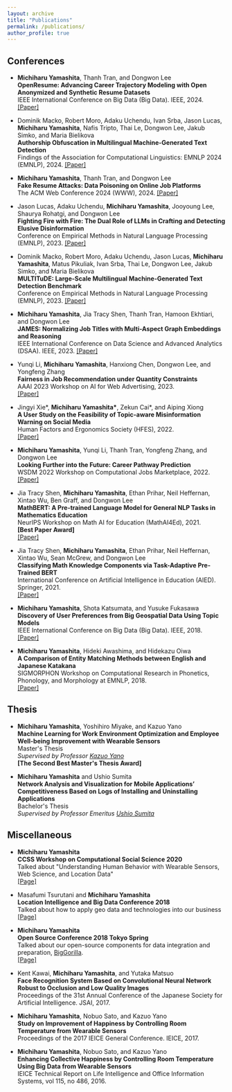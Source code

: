 ```yaml
---
layout: archive
title: "Publications"
permalink: /publications/
author_profile: true
---
```


## Conferences
- __Michiharu Yamashita__, Thanh Tran, and Dongwon Lee  
**OpenResume: Advancing Career Trajectory Modeling with Open Anonymized and Synthetic Resume Datasets**  
IEEE International Conference on Big Data (Big Data). IEEE, 2024.  
[\[Paper\]](https://pike.psu.edu/publications/bigdata24-resume.pdf)

- Dominik Macko, Robert Moro, Adaku Uchendu, Ivan Srba, Jason Lucas, __Michiharu Yamashita__, Nafis Tripto, Thai Le, Dongwon Lee, Jakub Simko, and Maria Bielikova  
**Authorship Obfuscation in Multilingual Machine-Generated Text Detection**  
Findings of the Association for Computational Linguistics: EMNLP 2024 (EMNLP), 2024.
[\[Paper\]](https://arxiv.org/abs/2401.07867)

- __Michiharu Yamashita__, Thanh Tran, and Dongwon Lee  
**Fake Resume Attacks: Data Poisoning on Online Job Platforms**  
The ACM Web Conference 2024 (WWW), 2024.
[\[Paper\]](https://pike.psu.edu/publications/www24.pdf)

- Jason Lucas, Adaku Uchendu, __Michiharu Yamashita__, Jooyoung Lee, Shaurya Rohatgi, and Dongwon Lee  
**Fighting Fire with Fire: The Dual Role of LLMs in Crafting and Detecting Elusive Disinformation**  
Conference on Empirical Methods in Natural Language Processing (EMNLP), 2023.
[\[Paper\]](https://pike.psu.edu/publications/emnlp23-f3.pdf)

- Dominik Macko, Robert Moro, Adaku Uchendu, Jason Lucas, __Michiharu Yamashita__, Matus Pikuliak, Ivan Srba, Thai Le, Dongwon Lee, Jakub Simko, and Maria Bielikova  
**MULTITuDE: Large-Scale Multilingual Machine-Generated Text Detection Benchmark**  
Conference on Empirical Methods in Natural Language Processing (EMNLP), 2023.
[\[Paper\]](https://pike.psu.edu/publications/emnlp23-multitude.pdf)

- __Michiharu Yamashita__, Jia Tracy Shen, Thanh Tran, Hamoon Ekhtiari, and Dongwon Lee  
**JAMES: Normalizing Job Titles with Multi-Aspect Graph Embeddings and Reasoning**  
IEEE International Conference on Data Science and Advanced Analytics (DSAA). IEEE, 2023.
[\[Paper\]](https://ieeexplore.ieee.org/abstract/document/10302559)

- Yunqi Li, __Michiharu Yamashita__, Hanxiong Chen, Dongwon Lee, and Yongfeng Zhang  
**Fairness in Job Recommendation under Quantity Constraints**  
AAAI 2023 Workshop on AI for Web Advertising, 2023.  
[\[Paper\]](https://pike.psu.edu/publications/aaai23-fair.pdf)

- Jingyi Xie\*, __Michiharu Yamashita\*__, Zekun Cai\*, and Aiping Xiong  
**A User Study on the Feasibility of Topic-aware Misinformation Warning on Social Media**  
Human Factors and Ergonomics Society (HFES), 2022.  
[\[Paper\]](https://journals.sagepub.com/doi/abs/10.1177/1071181322661252)

- __Michiharu Yamashita__, Yunqi Li, Thanh Tran, Yongfeng Zhang, and Dongwon Lee  
**Looking Further into the Future: Career Pathway Prediction**  
WSDM 2022 Workshop on Computational Jobs Marketplace, 2022.  
[\[Paper\]](https://compjobs.github.io/assets/paper_8.pdf)

- Jia Tracy Shen, __Michiharu Yamashita__, Ethan Prihar, Neil Heffernan, Xintao Wu, Ben Graff, and Dongwon Lee  
**MathBERT: A Pre-trained Language Model for General NLP Tasks in Mathematics Education**  
NeurIPS Workshop on Math AI for Education (MathAI4Ed), 2021.  
__[Best Paper Award]__  
[\[Paper\]](https://pike.psu.edu/publications/mathai4ed21.pdf)

- Jia Tracy Shen, __Michiharu Yamashita__, Ethan Prihar, Neil Heffernan, Xintao Wu, Sean McGrew, and Dongwon Lee  
**Classifying Math Knowledge Components via Task-Adaptive Pre-Trained BERT**  
International Conference on Artificial Intelligence in Education (AIED). Springer, 2021.  
[\[Paper\]](https://pike.psu.edu/publications/aied21.pdf)

- __Michiharu Yamashita__, Shota Katsumata, and Yusuke Fukasawa  
**Discovery of User Preferences from Big Geospatial Data Using Topic Models**  
IEEE International Conference on Big Data (Big Data). IEEE, 2018.  
[\[Paper\]](https://ieeexplore.ieee.org/document/8622625)

- __Michiharu Yamashita__, Hideki Awashima, and Hidekazu Oiwa  
**A Comparison of Entity Matching Methods between English and Japanese Katakana**  
SIGMORPHON Workshop on Computational Research in Phonetics, Phonology, and Morphology at EMNLP, 2018.   
[\[Paper\]](https://www.aclweb.org/anthology/W18-5809)


## Thesis
- __Michiharu Yamashita__, Yoshihiro Miyake, and Kazuo Yano  
**Machine Learning for Work Environment Optimization and Employee Well-being Improvement with Wearable Sensors**  
Master's Thesis  
*Supervised by Professor [Kazuo Yano](https://scholar.google.co.jp/citations?hl=ja&user=tqMGsJwAAAAJ)*  
__[The Second Best Master's Thesis Award]__  

- __Michiharu Yamashita__ and Ushio Sumita  
**Network Analysis and Visualization for Mobile Applications’ Competitiveness Based on Logs of
Installing and Uninstalling Applications**  
Bachelor's Thesis  
*Supervised by Professor Emeritus [Ushio Sumita](https://researchmap.jp/read0078304/?lang=english)*


## Miscellaneous
- __Michiharu Yamashita__  
**CCSS Workshop on Computational Social Science 2020**  
Talked about "Understanding Human Behavior with Wearable Sensors, Web Science, and Location Data"  
[\[Page\]](https://www.rieb.kobe-u.ac.jp/en/seminar/seminar_all/2019/202001061030.html)

- Masafumi Tsurutani and __Michiharu Yamashita__  
**Location Intelligence and Big Data Conference 2018**  
Talked about how to apply geo data and technologies into our business  
[\[Page\]](https://www.blogwatcher.co.jp/new-s/20180914/)

- __Michiharu Yamashita__  
**Open Source Conference 2018 Tokyo Spring**  
Talked about our open-source components for data integration and preparation, [BigGorilla](https://www.biggorilla.org/).  
[\[Page\]](https://www.ospn.jp/osc2018-spring/modules/article/article.php?articleid=6)

- Kent Kawai, __Michiharu Yamashita__, and Yutaka Matsuo  
**Face Recognition System Based on Convolutional Neural Network Robust to Occlusion and Low Quality Images**  
Proceedings of the 31st Annual Conference of the Japanese Society for Artificial Intelligence. JSAI, 2017.

- __Michiharu Yamashita__, Nobuo Sato, and Kazuo Yano  
**Study on Improvement of Happiness by Controlling Room Temperature from Wearable Sensors**  
Proceedings of the 2017 IEICE General Conference. IEICE, 2017. 

- __Michiharu Yamashita__, Nobuo Sato, and Kazuo Yano  
**Enhancing Collective Happiness by Controlling Room Temperature Using Big Data from Wearable Sensors**  
IEICE Technical Report on Life Intelligence and Office Information Systems, vol 115, no 486, 2016.
